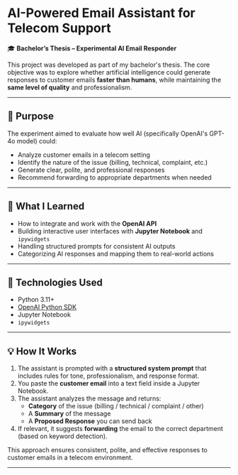 # AI-Powered Email Assistant for Telecom Support

🎓 **Bachelor’s Thesis – Experimental AI Email Responder**

This project was developed as part of my bachelor's thesis. The core objective was to explore whether artificial intelligence could generate responses to customer emails **faster than humans**, while maintaining the **same level of quality** and professionalism.

---

## 🧠 Purpose

The experiment aimed to evaluate how well AI (specifically OpenAI's GPT-4o model) could:

- Analyze customer emails in a telecom setting
- Identify the nature of the issue (billing, technical, complaint, etc.)
- Generate clear, polite, and professional responses
- Recommend forwarding to appropriate departments when needed

---

## 🚀 What I Learned

- How to integrate and work with the **OpenAI API**
- Building interactive user interfaces with **Jupyter Notebook** and `ipywidgets`
- Handling structured prompts for consistent AI outputs
- Categorizing AI responses and mapping them to real-world actions

---

## 🧰 Technologies Used

- Python 3.11+
- [OpenAI Python SDK](https://pypi.org/project/openai/)
- Jupyter Notebook
- `ipywidgets`

---

## 💡 How It Works

1. The assistant is prompted with a **structured system prompt** that includes rules for tone, professionalism, and response format.
2. You paste the **customer email** into a text field inside a Jupyter Notebook.
3. The assistant analyzes the message and returns:
   - **Category** of the issue (billing / technical / complaint / other)
   - A **Summary** of the message
   - A **Proposed Response** you can send back
4. If relevant, it suggests **forwarding** the email to the correct department (based on keyword detection).

This approach ensures consistent, polite, and effective responses to customer emails in a telecom environment.

---

